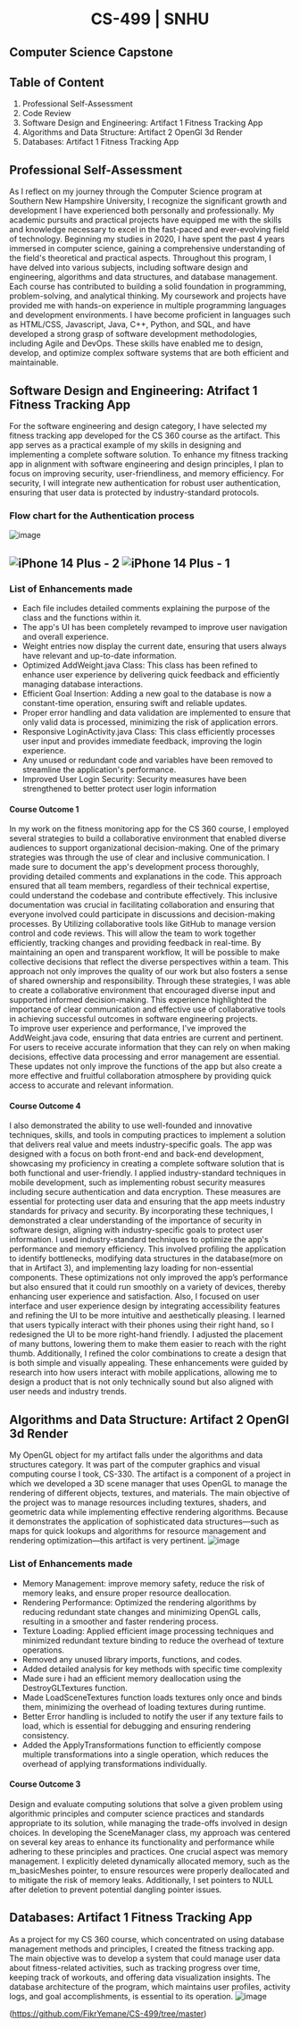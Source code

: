 # <center>CS-499 | SNHU</center>
## Computer Science Capstone




## Table of Content
1. Professional Self-Assessment
2. Code Review
3. Software Design and Engineering: Artifact 1 Fitness Tracking App
4. Algorithms and Data Structure: Artifact 2 OpenGl 3d Render
5. Databases: Artifact 1 Fitness Tracking App

## Professional Self-Assessment
As I reflect on my journey through the Computer Science program at Southern New Hampshire University, I recognize the significant growth and development I have experienced both personally and professionally. My academic pursuits and practical projects have equipped me with the skills and knowledge necessary to excel in the fast-paced and ever-evolving field of technology.
Beginning my studies in 2020, I have spent the past 4 years immersed in computer science, gaining a comprehensive understanding of the field's theoretical and practical aspects. Throughout this program, I have delved into various subjects, including software design and engineering, algorithms and data structures, and database management. Each course has contributed to building a solid foundation in programming, problem-solving, and analytical thinking.
My coursework and projects have provided me with hands-on experience in multiple programming languages and development environments. I have become proficient in languages such as HTML/CSS, Javascript, Java, C++, Python, and SQL, and have developed a strong grasp of software development methodologies, including Agile and DevOps. These skills have enabled me to design, develop, and optimize complex software systems that are both efficient and maintainable.

## Software Design and Engineering: Atrifact 1 Fitness Tracking App
For the software engineering and design category, I have selected my fitness tracking app developed for the CS 360 course as the artifact. This app serves as a practical example of my skills in designing and implementing a complete software solution. To enhance my fitness tracking app in alignment with software engineering and design principles, I plan to focus on improving security, user-friendliness, and memory efficiency. For security, I will integrate new authentication for robust user authentication, ensuring that user data is protected by industry-standard protocols. 
### Flow chart for the Authentication process
![image](https://github.com/user-attachments/assets/c56b01d2-f83f-4f09-a399-62a972a3579c)


## ![iPhone 14 Plus - 2](https://github.com/user-attachments/assets/e330d044-65f7-4ae0-ad92-c71b9ecc0a3b) ![iPhone 14 Plus - 1](https://github.com/user-attachments/assets/69138bce-52de-47c1-8e9e-494edca889b8)

### List of Enhancements made
- Each file includes detailed comments explaining the purpose of the class and the functions within it.
- The app's UI has been completely revamped to improve user navigation and overall experience.
- Weight entries now display the current date, ensuring that users always have relevant and up-to-date information.
- Optimized AddWeight.java Class: This class has been refined to enhance user experience by delivering quick feedback and efficiently managing database interactions.
- Efficient Goal Insertion: Adding a new goal to the database is now a constant-time operation, ensuring swift and reliable updates.
- Proper error handling and data validation are implemented to ensure that only valid data is processed, minimizing the risk of application errors.
- Responsive LoginActivity.java Class: This class efficiently processes user input and provides immediate feedback, improving the login experience.
- Any unused or redundant code and variables have been removed to streamline the application's performance.
- Improved User Login Security: Security measures have been strengthened to better protect user login information

#### Course Outcome 1
In my work on the fitness monitoring app for the CS 360 course, I employed several strategies to build a collaborative environment that enabled diverse audiences to support organizational decision-making. One of the primary strategies was through the use of clear and inclusive communication. I made sure to document the app's development process thoroughly, providing detailed comments and explanations in the code. This approach ensured that all team members, regardless of their technical expertise, could understand the codebase and contribute effectively. This inclusive documentation was crucial in facilitating collaboration and ensuring that everyone involved could participate in discussions and decision-making processes.  By Utilizing collaborative tools like GitHub to manage version control and code reviews. This will allow the team to work together efficiently, tracking changes and providing feedback in real-time. By maintaining an open and transparent workflow, It will be possible to make collective decisions that reflect the diverse perspectives within a team. This approach not only improves the quality of our work but also fosters a sense of shared ownership and responsibility.
Through these strategies, I was able to create a collaborative environment that encouraged diverse input and supported informed decision-making. This experience highlighted the importance of clear communication and effective use of collaborative tools in achieving successful outcomes in software engineering projects.  
To improve user experience and performance, I've improved the AddWeight.java code, ensuring that data entries are current and pertinent. For users to receive accurate information that they can rely on when making decisions, effective data processing and error management are essential. These updates not only improve the functions of the app but also create a more effective and fruitful collaboration atmosphere by providing quick access to accurate and relevant information.

#### Course Outcome 4
 I also demonstrated the ability to use well-founded and innovative techniques, skills, and tools in computing practices to implement a solution that delivers real value and meets industry-specific goals. The app was designed with a focus on both front-end and back-end development, showcasing my proficiency in creating a complete software solution that is both functional and user-friendly. I applied industry-standard techniques in mobile development, such as implementing robust security measures including secure authentication and data encryption. These measures are essential for protecting user data and ensuring that the app meets industry standards for privacy and security. By incorporating these techniques, I demonstrated a clear understanding of the importance of security in software design, aligning with industry-specific goals to protect user information. I used industry-standard techniques to optimize the app's performance and memory efficiency. This involved profiling the application to identify bottlenecks, modifying data structures in the database(more on that in Artifact 3), and implementing lazy loading for non-essential components. These optimizations not only improved the app’s performance but also ensured that it could run smoothly on a variety of devices, thereby enhancing user experience and satisfaction. Also, I focused on user interface and user experience design by integrating accessibility features and refining the UI to be more intuitive and aesthetically pleasing. I learned that users typically interact with their phones using their right hand, so I redesigned the UI to be more right-hand friendly. I adjusted the placement of many buttons, lowering them to make them easier to reach with the right thumb. Additionally, I refined the color combinations to create a design that is both simple and visually appealing. These enhancements were guided by research into how users interact with mobile applications, allowing me to design a product that is not only technically sound but also aligned with user needs and industry trends.




## Algorithms and Data Structure: Artifact 2 OpenGl 3d Render
My OpenGL object for my artifact falls under the algorithms and data structures category. It was part of the computer graphics and visual computing course I took, CS-330. The artifact is a component of a project in which we developed a 3D scene manager that uses OpenGL to manage the rendering of different objects, textures, and materials. The main objective of the project was to manage resources including textures, shaders, and geometric data while implementing effective rendering algorithms. Because it demonstrates the application of sophisticated data structures—such as maps for quick lookups and algorithms for resource management and rendering optimization—this artifact is very pertinent.
![image](https://github.com/user-attachments/assets/c53b75e8-ccc0-4768-887e-c9996345e41e)

### List of Enhancements made
- Memory Management: improve memory safety, reduce the risk of memory leaks, and ensure proper resource deallocation.
- Rendering Performance: Optimized the rendering algorithms by reducing redundant state changes and minimizing OpenGL calls, resulting in a smoother and faster rendering process.
- Texture Loading: Applied efficient image processing techniques and minimized redundant texture binding to reduce the overhead of texture operations.
- Removed any unused library imports, functions, and codes.
- Added detailed analysis for key methods with specific time complexity
- Made sure i had an efficient memory deallocation using the DestroyGLTextures function.
- Made LoadSceneTextures function loads textures only once and binds them, minimizing the overhead of loading textures during runtime.
- Better Error handling is included to notify the user if any texture fails to load, which is essential for debugging and ensuring rendering consistency.
- Added the ApplyTransformations function to efficiently compose multiple transformations into a single operation, which reduces the overhead of applying transformations individually.

#### Course Outcome 3
Design and evaluate computing solutions that solve a given problem using algorithmic principles and computer science practices and standards appropriate to its solution, while managing the trade-offs involved in design choices. In developing the SceneManager class, my approach was centered on several key areas to enhance its functionality and performance while adhering to these principles and practices. One crucial aspect was memory management. I explicitly deleted dynamically allocated memory, such as the m_basicMeshes pointer, to ensure resources were properly deallocated and to mitigate the risk of memory leaks. Additionally, I set pointers to NULL after deletion to prevent potential dangling pointer issues.

## Databases: Artifact 1 Fitness Tracking App
As a project for my CS 360 course, which concentrated on using database management methods and principles, I created the fitness tracking app. The main objective was to develop a system that could manage user data about fitness-related activities, such as tracking progress over time, keeping track of workouts, and offering data visualization insights. The database architecture of the program, which maintains user profiles, activity logs, and goal accomplishments, is essential to its operation.
![image](https://github.com/user-attachments/assets/e787908b-58c5-4d18-ad79-1da4ba9f1b37)



(https://github.com/FikrYemane/CS-499/tree/master)
